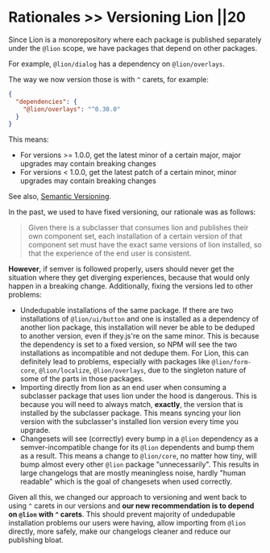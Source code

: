 # Rationales >> Versioning Lion ||20

Since Lion is a monorepository where each package is published separately under the `@lion` scope, we have packages that depend on other packages.

For example, `@lion/dialog` has a dependency on `@lion/overlays`.

The way we now version those is with `^` carets, for example:

```json
{
  "dependencies": {
    "@lion/overlays": "^0.30.0"
  }
}
```

This means:

- For versions >= 1.0.0, get the latest minor of a certain major, major upgrades may contain breaking changes
- For versions < 1.0.0, get the latest patch of a certain minor, minor upgrades may contain breaking changes

See also, [Semantic Versioning](https://semver.org/).

In the past, we used to have fixed versioning, our rationale was as follows:

> Given there is a subclasser that consumes lion and publishes their own component set, each installation of a certain version of that component set must have the exact same versions of lion installed, so that the experience of the end user is consistent.

**However**, if semver is followed properly, users should never get the situation where they get diverging experiences, because that would only happen in a breaking change.
Additionally, fixing the versions led to other problems:

- Undedupable installations of the same package. If there are two installations of `@lion/ui/button` and one is installed as a dependency of another lion package, this installation will never be able to be deduped to another version, even if they.js're on the same minor. This is because the dependency is set to a fixed version, so NPM will see the two installations as incompatible and not dedupe them. For Lion, this can definitely lead to problems, especially with packages like `@lion/form-core`, `@lion/localize`, `@lion/overlays`, due to the singleton nature of some of the parts in those packages.
- Importing directly from lion as an end user when consuming a subclasser package that uses lion under the hood is dangerous. This is because you will need to always match, **exactly**, the version that is installed by the subclasser package. This means syncing your lion version with the subclasser's installed lion version every time you upgrade.
- Changesets will see (correctly) every bump in a `@lion` dependency as a semver-incompatible change for its `@lion` dependents and bump them as a result. This means a change to `@lion/core`, no matter how tiny, will bump almost every other `@lion` package "unnecessarily". This results in large changelogs that are mostly meaningless noise, hardly "human readable" which is the goal of changesets when used correctly.

Given all this, we changed our approach to versioning and went back to using `^` carets in our versions and **our new recommendation is to depend on `@lion` with `^` carets**. This should prevent majority of undedupable installation problems our users were having, allow importing from `@lion` directly, more safely, make our changelogs cleaner and reduce our publishing bloat.
